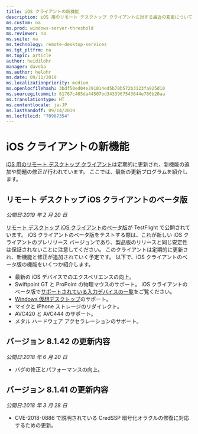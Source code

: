 ```yaml
---
title: iOS クライアントの新機能
description: iOS 用のリモート デスクトップ クライアントに対する最近の変更について説明します
ms.custom: na
ms.prod: windows-server-threshold
ms.reviewer: na
ms.suite: na
ms.technology: remote-desktop-services
ms.tgt_pltfrm: na
ms.topic: article
author: heidilohr
manager: daveba
ms.author: helohr
ms.date: 09/11/2019
ms.localizationpriority: medium
ms.openlocfilehash: 3bdf50ed04e291014ed5b70b572b3123fa925d10
ms.sourcegitcommit: 61767c405da44507bd3433967543644e760b20aa
ms.translationtype: HT
ms.contentlocale: ja-JP
ms.lasthandoff: 09/14/2019
ms.locfileid: "70987354"
---
```

# <a name="whats-new-in-the-ios-client"></a>iOS クライアントの新機能

[iOS 用のリモート デスクトップ クライアント](remote-desktop-ios.md)は定期的に更新され、新機能の追加や問題の修正が行われています。 ここでは、最新の更新プログラムを紹介します。

## <a name="remote-desktop-ios-beta-client"></a>リモート デスクトップ iOS クライアントのベータ版

*公開日:2019 年 2 月 20 日*

[リモート デスクトップ iOS クライアントのベータ版](remote-desktop-ios.md#download-the-remote-desktop-ios-beta-client-from-apple-testflight)が TestFlight で公開されています。 iOS クライアントのベータ版をテストする際は、これが新しい iOS クライアントのプレリリース バージョンであり、製品版のリリースと同じ安定性は保証されないことに注意してください。 このクライアントは定期的に更新され、新機能と修正が追加されていく予定です。 以下で、iOS クライアントのベータ版の機能をいくつか紹介します。

- 最新の iOS デバイスでのエクスペリエンスの向上。
- Swiftpoint GT と ProPoint の物理マウスのサポート。 iOS クライアントのベータ版で[サポートされている入力デバイスの一覧](remote-desktop-ios.md#supported-input-devices)をご覧ください。
- [Windows 仮想デスクトップ](https://aka.ms/wvd)のサポート。
- マイクと iPhone ストレージのリダイレクト。
- AVC420 と AVC444 のサポート。
- メタル ハードウェア アクセラレーションのサポート。

## <a name="updates-for-version-8142"></a>バージョン 8.1.42 の更新内容

*公開日:2018 年 6 月 20 日*

- バグの修正とパフォーマンスの向上。

## <a name="updates-for-version-8141"></a>バージョン 8.1.41 の更新内容

*公開日:2018 年 3 月 28 日*

- CVE-2018-0886 で説明されている CredSSP 暗号化オラクルの修復に対応するための更新。
